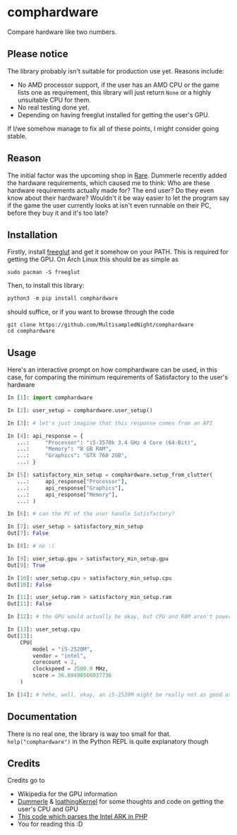 # comphardware

Compare hardware like two numbers.

## Please notice

The library probably isn't suitable for production use yet. Reasons include:

- No AMD processor support, if the user has an AMD CPU or the game lists one as
  requirement, this library will just return `None` or a highly unsuitable CPU
  for them.
- No real testing done yet.
- Depending on having freeglut installed for getting the user's GPU.

If I/we somehow manage to fix all of these points, I might consider going
stable. 

## Reason

The initial factor was the upcoming shop in
[Rare](https://github.com/Dummerle/Rare). Dummerle recently added the hardware
requirements, which caused me to think: Who are these hardware requirements
actually made for? The end user? Do they even know about their hardware?
Wouldn't it be way easier to let the program say if the game the user currently
looks at isn't even runnable on their PC, before they buy it and it's too late?

## Installation

Firstly, install [freeglut](http://freeglut.sourceforge.net/index.php#download)
and get it somehow on your PATH. This is required for getting the GPU. On Arch
Linux this should be as simple as

```
sudo pacman -S freeglut
```

Then, to install this library:

```python
python3 -m pip install comphardware
```
should suffice, or if you want to browse through the code
```
git clone https://github.com/MultisampledNight/comphardware
cd comphardware
```

## Usage

Here's an interactive prompt on how comphardware can be used, in this case, for
comparing the minimum requirements of Satisfactory to the user's hardware
```python
In [1]: import comphardware

In [2]: user_setup = comphardware.user_setup()

In [3]: # let's just imagine that this response comes from an API

In [4]: api_response = {
   ...:     "Processor": "i5-3570k 3.4 GHz 4 Core (64-Bit)",
   ...:     "Memory": "8 GB RAM",
   ...:     "Graphics": "GTX 760 2GB",
   ...: }

In [5]: satisfactory_min_setup = comphardware.setup_from_clutter(
   ...:     api_response["Processor"],
   ...:     api_response["Graphics"],
   ...:     api_response["Memory"],
   ...: )

In [6]: # can the PC of the user handle Satisfactory?

In [7]: user_setup > satisfactory_min_setup
Out[7]: False

In [8]: # no :(

In [9]: user_setup.gpu > satisfactory_min_setup.gpu
Out[9]: True

In [10]: user_setup.cpu > satisfactory_min_setup.cpu
Out[10]: False

In [11]: user_setup.ram > satisfactory_min_setup.ram
Out[11]: False

In [12]: # the GPU would actually be okay, but CPU and RAM aren't powerful enough

In [13]: user_setup.cpu
Out[13]:
	CPU(
		model = "i5-2520M",
		vendor = "intel",
		corecount = 2,
		clockspeed = 2500.0 MHz,
		score = 36.08490566037736
	)

In [14]: # hehe, well, okay, an i5-2520M might be really not as good as an i5-3570K
```

## Documentation

There is no real one, the library is way too small for that.
`help("comphardware")` in the Python REPL is quite explanatory though

## Credits

Credits go to

- Wikipedia for the GPU information
- [Dummerle](https://github.com/Dummerle) &
  [loathingKernel](https://github.com/loathingKernel) for some thoughts and code
  on getting the user's CPU and GPU
- [This code which parses the Intel ARK in PHP](https://github.com/divinity76/intel-cpu-database)
- You for reading this :D
